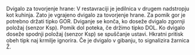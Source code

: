 Dvigalo za tovorjenje hrane:
V restavraciji je jedilnica v drugem nadstropju kot kuhinja. Zato je vgrajeno dvigalo za tovorjenje hrane. Za pomik gor je potrebno držati tipko GOR. Dviganje se konča, ko doseže dvigalo zgornji položaj (senzor Ksp). Pomik dol poteka, če držimo tipko DOL. Ko dvigalo doseže spodnji položaj (senzor Ksp) se spuščanje ustavi. Hkratni pritisk obeh tipk naj krmilje ignorira. Če je dvigalo v gibanju, to signalizira žarnica Ž.
